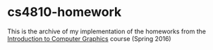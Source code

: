 # cs4810-homework

This is the archive of my implementation of the homeworks from the [Introduction to Computer Graphics](http://www.connellybarnes.com/work/class/2016/intro_gfx/index.html) course (Spring 2016)
